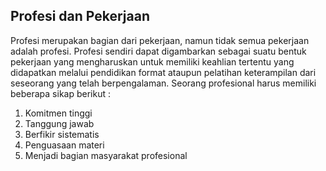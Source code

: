 ## Profesi dan Pekerjaan
  Profesi merupakan bagian dari pekerjaan, namun tidak semua pekerjaan adalah profesi. Profesi sendiri dapat digambarkan sebagai suatu bentuk pekerjaan yang mengharuskan untuk memiliki keahlian tertentu yang didapatkan melalui pendidikan format ataupun pelatihan keterampilan dari seseorang yang telah berpengalaman. Seorang profesional harus memiliki beberapa sikap berikut :
  <ol>
 <li>Komitmen tinggi</li>
 <li>Tanggung jawab</li>
 <li>Berfikir sistematis</li>
 <li>Penguasaan materi</li>
 <li>Menjadi bagian masyarakat profesional</li>
</ol>

